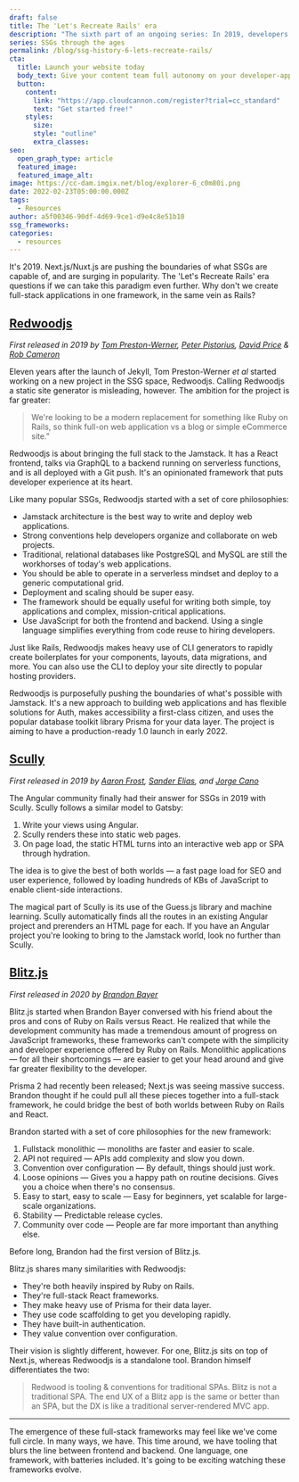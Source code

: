 ```yaml
---
draft: false
title: The 'Let's Recreate Rails' era
description: "The sixth part of an ongoing series: In 2019, developers of static site generators ask the inevitable question —\_why don't we create full-stack applications in one framework?"
series: SSGs through the ages
permalink: /blog/ssg-history-6-lets-recreate-rails/
cta:
  title: Launch your website today
  body_text: Give your content team full autonomy on your developer-approved tech stack with CloudCannon.
  button:
    content: 
      link: "https://app.cloudcannon.com/register?trial=cc_standard"
      text: "Get started free!"
    styles:
      size:
      style: "outline"
      extra_classes:
seo:
  open_graph_type: article
  featured_image:
  featured_image_alt:
image: https://cc-dam.imgix.net/blog/explorer-6_c0m80i.png
date: 2022-02-23T05:00:00.000Z
tags:
  - Resources
author: a5f00346-90df-4d69-9ce1-d9e4c8e51b10
ssg_frameworks:
categories:
  - resources
---
```

It's 2019. Next.js/Nuxt.js are pushing the boundaries of what SSGs are capable of, and are surging in popularity. The 'Let's Recreate Rails' era questions if we can take this paradigm even further. Why don't we create full-stack applications in one framework, in the same vein as Rails?

## [Redwoodjs](https://redwoodjs.com/)

*First released in 2019 by [Tom Preston-Werner](https://github.com/mojombo), [Peter Pistorius](https://github.com/peterp), [David Price](https://github.com/thedavidprice) & [Rob Cameron](https://github.com/cannikin)*

Eleven years after the launch of Jekyll, Tom Preston-Werner *et al* started working on a new project in the SSG space, Redwoodjs. Calling Redwoodjs a static site generator is misleading, however. The ambition for the project is far greater:

> We're looking to be a modern replacement for something like Ruby on Rails, so think full-on web application vs a blog or simple eCommerce site."

Redwoodjs is about bringing the full stack to the Jamstack. It has a React frontend, talks via GraphQL to a backend running on serverless functions, and is all deployed with a Git push. It's an opinionated framework that puts developer experience at its heart.

Like many popular SSGs, Redwoodjs started with a set of core philosophies:

* Jamstack architecture is the best way to write and deploy web applications.
* Strong conventions help developers organize and collaborate on web projects.
* Traditional, relational databases like PostgreSQL and MySQL are still the workhorses of today's web applications.
* You should be able to operate in a serverless mindset and deploy to a generic computational grid.
* Deployment and scaling should be super easy.
* The framework should be equally useful for writing both simple, toy applications and complex, mission-critical applications.
* Use JavaScript for both the frontend and backend. Using a single language simplifies everything from code reuse to hiring developers.

Just like Rails, Redwoodjs makes heavy use of CLI generators to rapidly create boilerplates for your components, layouts, data migrations, and more. You can also use the CLI to deploy your site directly to popular hosting providers.

Redwoodjs is purposefully pushing the boundaries of what's possible with Jamstack. It's a new approach to building web applications and has flexible solutions for Auth, makes accessibility a first-class citizen, and uses the popular database toolkit library Prisma for your data layer. The project is aiming to have a production-ready 1.0 launch in early 2022.

## [Scully](https://scully.io/)

*First released in 2019 by [Aaron Frost](https://github.com/aaronfrost), [Sander Elias](https://github.com/SanderElias), and [Jorge Cano](https://github.com/jorgeucano)*

The Angular community finally had their answer for SSGs in 2019 with Scully. Scully follows a similar model to Gatsby:

1. Write your views using Angular.
2. Scully renders these into static web pages.
3. On page load, the static HTML turns into an interactive web app or SPA through hydration.

The idea is to give the best of both worlds — a fast page load for SEO and user experience, followed by loading hundreds of KBs of JavaScript to enable client-side interactions.

The magical part of Scully is its use of the Guess.js library and machine learning. Scully automatically finds all the routes in an existing Angular project and prerenders an HTML page for each. If you have an Angular project you're looking to bring to the Jamstack world, look no further than Scully.

## [Blitz.js](https://blitzjs.com/)

*First released in 2020 by [Brandon Bayer](https://github.com/flybayer)*

Blitz.js started when Brandon Bayer conversed with his friend about the pros and cons of Ruby on Rails versus React. He realized that while the development community has made a tremendous amount of progress on JavaScript frameworks, these frameworks can't compete with the simplicity and developer experience offered by Ruby on Rails. Monolithic applications — for all their shortcomings — are easier to get your head around and give far greater flexibility to the developer.

Prisma 2 had recently been released; Next.js was seeing massive success. Brandon thought if he could pull all these pieces together into a full-stack framework, he could bridge the best of both worlds between Ruby on Rails and React.

Brandon started with a set of core philosophies for the new framework:

1. Fullstack monolithic — monoliths are faster and easier to scale.
2. API not required — APIs add complexity and slow you down.
3. Convention over configuration — By default, things should just work.
4. Loose opinions — Gives you a happy path on routine decisions. Gives you a choice when there's no consensus.
5. Easy to start, easy to scale — Easy for beginners, yet scalable for large-scale organizations.
6. Stability — Predictable release cycles.
7. Community over code — People are far more important than anything else.

Before long, Brandon had the first version of Blitz.js.

Blitz.js shares many similarities with Redwoodjs:

* They're both heavily inspired by Ruby on Rails.
* They're full-stack React frameworks.
* They make heavy use of Prisma for their data layer.
* They use code scaffolding to get you developing rapidly.
* They have built-in authentication.
* They value convention over configuration.

Their vision is slightly different, however. For one, Blitz.js sits on top of Next.js, whereas Redwoodjs is a standalone tool. Brandon himself differentiates the two:

> Redwood is tooling & conventions for traditional SPAs. Blitz is not a traditional SPA. The end UX of a Blitz app is the same or better than an SPA, but the DX is like a traditional server-rendered MVC app.

---

The emergence of these full-stack frameworks may feel like we've come full circle. In many ways, we have. This time around, we have tooling that blurs the line between frontend and backend. One language, one framework, with batteries included. It's going to be exciting watching these frameworks evolve.